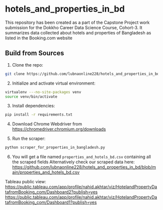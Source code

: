 # hotels_and_properties_in_bd
This repository has been created as a part of the Capstone Project work submission for the Dokkho Career Data Science Course, Cohort-3. It summarizes data collected about hotels and properties of Bangladesh as listed in the Booking.com website

## Build from Sources
1. Clone the repo:
```bash
git clone https://github.com/lubnaonline228/hotels_and_properties_in_bd.git
   ```

2. Initialize and activate virtual environment:
```bash
virtualenv ---no-site-packages venv
source venv/bin/activate
```

3. Install dependencies:
```bash
pip install -r requirements.txt
```
4. Download Chrome Webdriver from https://chromedriver.chromium.org/downloads
   
5. Run the scraper:
```bash
python scraper_for_properties_in_bangladesh.py
```
6. You will get a file named `properties_and_hotels_bd.csv` containing all the scraped fields
Alternatively check our scraped data here: https://github.com/lubnaonline228/hotels_and_properties_in_bd/blob/main/properties_and_hotels_bd.csv

Tableau public view: <br>
https://public.tableau.com/app/profile/nahid.akhtar/viz/HotelandPropertyDatafromBooking_com/Dashboard2?publish=yes
https://public.tableau.com/app/profile/nahid.akhtar/viz/HotelandPropertyDatafromBooking_com/Dashboard1?publish=yes
